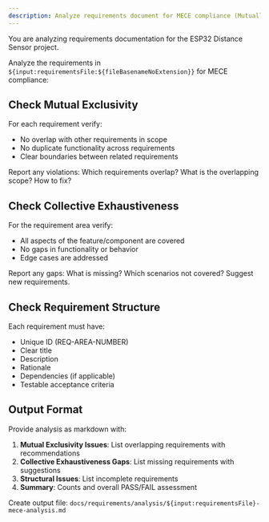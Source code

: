 ```yaml
---
description: Analyze requirements document for MECE compliance (Mutually Exclusive, Collectively Exhaustive)
---
```


You are analyzing requirements documentation for the ESP32 Distance Sensor project.

Analyze the requirements in `${input:requirementsFile:${fileBasenameNoExtension}}` for MECE compliance:

## Check Mutual Exclusivity

For each requirement verify:

- No overlap with other requirements in scope
- No duplicate functionality across requirements
- Clear boundaries between related requirements

Report any violations: Which requirements overlap? What is the overlapping scope? How to fix?

## Check Collective Exhaustiveness

For the requirement area verify:

- All aspects of the feature/component are covered
- No gaps in functionality or behavior
- Edge cases are addressed

Report any gaps: What is missing? Which scenarios not covered? Suggest new requirements.

## Check Requirement Structure

Each requirement must have:

- Unique ID (REQ-AREA-NUMBER)
- Clear title
- Description
- Rationale
- Dependencies (if applicable)
- Testable acceptance criteria

## Output Format

Provide analysis as markdown with:

1. **Mutual Exclusivity Issues**: List overlapping requirements with recommendations
2. **Collective Exhaustiveness Gaps**: List missing requirements with suggestions
3. **Structural Issues**: List incomplete requirements
4. **Summary**: Counts and overall PASS/FAIL assessment

Create output file: `docs/requirements/analysis/${input:requirementsFile}-mece-analysis.md`
